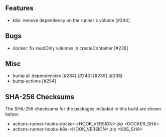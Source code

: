 ## Features

- k8s: remove dependency on the runner's volume [#244]

## Bugs

- docker: fix readOnly volumes in createContainer [#236]

## Misc

- bump all dependencies [#234] [#240] [#239] [#238]
- bump actions [#254]

## SHA-256 Checksums

The SHA-256 checksums for the packages included in this build are shown below:

- actions-runner-hooks-docker-<HOOK_VERSION>.zip <DOCKER_SHA>
- actions-runner-hooks-k8s-<HOOK_VERSION>.zip <K8S_SHA>

